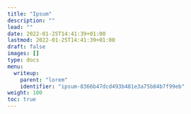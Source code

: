```yaml
---
title: "Ipsum"
description: ""
lead: ""
date: 2022-01-25T14:41:39+01:00
lastmod: 2022-01-25T14:41:39+01:00
draft: false
images: []
type: docs
menu:
  writeup:
    parent: "lorem"
    identifier: "ipsum-8366b47dcd493b481e3a75b84b7f99eb"
weight: 100
toc: true
---
```

